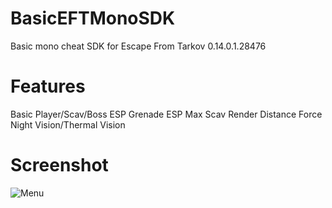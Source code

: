# BasicEFTMonoSDK
Basic mono cheat SDK for Escape From Tarkov 0.14.0.1.28476

# Features
Basic Player/Scav/Boss ESP
Grenade ESP
Max Scav Render Distance
Force Night Vision/Thermal Vision

# Screenshot
![Menu](https://github.com/donny0-dev/BasicEFTMonoSDK/assets/77824509/901ece9f-782e-4235-bedc-25b02fc708b3)
